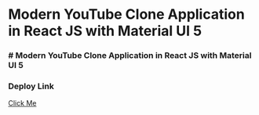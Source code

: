 # Modern YouTube Clone Application in React JS with Material UI 5

### # Modern YouTube Clone Application in React JS with Material UI 5

### Deploy Link

[Click Me](https://youtube-clone1337.netlify.com)
